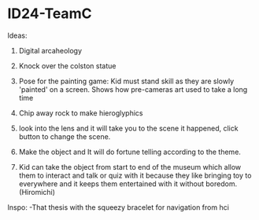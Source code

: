 # ID24-TeamC
Ideas:
1. Digital arcaheology
2. Knock over the colston statue
3. Pose for the painting game: Kid must stand skill as they are slowly 'painted' on a screen. Shows how pre-cameras art used to take a long time
4. Chip away rock to make hieroglyphics
   
1. look into the lens and it will take you to the scene it happened, click button to change the scene.
2. Make the object and It will do fortune telling according to the theme.
3. Kid can take the object from start to end of the museum which allow them to interact and talk or quiz with it  because they like bringing toy to everywhere and it keeps them         entertained with it without boredom. (Hiromichi)


Inspo:
-That thesis with the squeezy bracelet for navigation from hci
